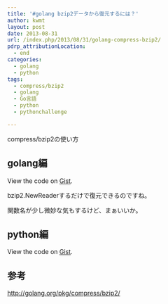 ```yaml
---
title: '#golang bzip2データから復元するには？'
author: kwmt
layout: post
date: 2013-08-31
url: /index.php/2013/08/31/golang-compress-bzip2/
pdrp_attributionLocation:
  - end
categories:
  - golang
  - python
tags:
  - compress/bzip2
  - golang
  - Go言語
  - python
  - pythonchallenge

---
```

compress/bzip2の使い方

## golang編

<div class="oembed-gist">
  <noscript>
    View the code on <a href="https://gist.github.com/kwmt/6043517">Gist</a>.
  </noscript>
</div>

bzip2.NewReaderするだけで復元できるのですね。
  
関数名が少し微妙な気もするけど、まぁいいか。

## python編

<div class="oembed-gist">
  <noscript>
    View the code on <a href="https://gist.github.com/kwmt/6043549">Gist</a>.
  </noscript>
</div>

## 参考

<a href="http://golang.org/pkg/compress/bzip2/" target="_blank">http://golang.org/pkg/compress/bzip2/</a>